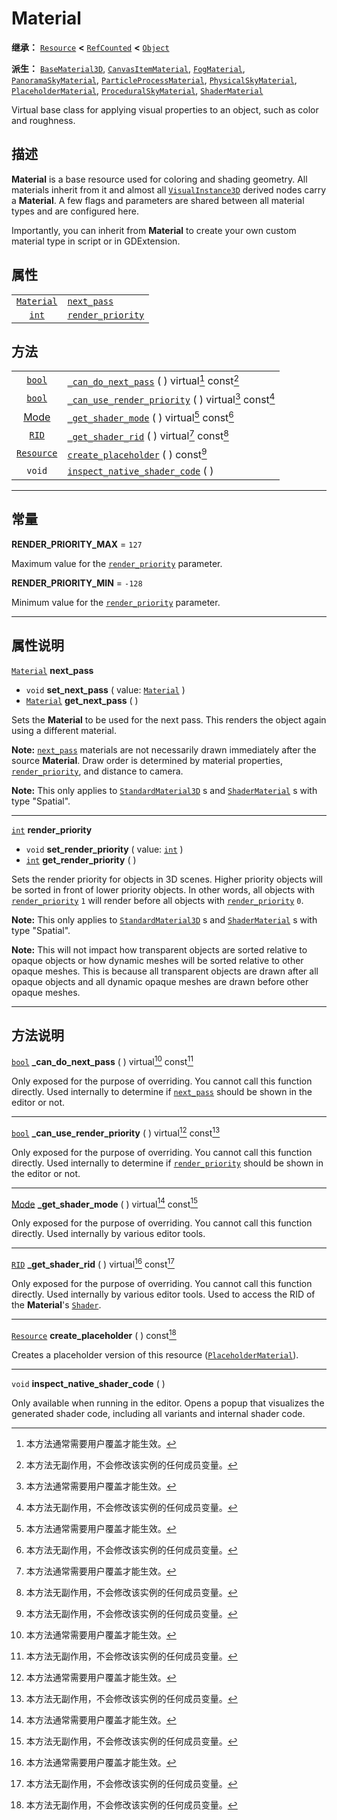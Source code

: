 <!-- ⚠ 请勿编辑本文件 ⚠ -->
<!-- 本文档使用脚本从 WeDot 引擎源码仓库生成。 -->
<!-- 生成脚本：https://github.com/WeDot-Engine/WeDot/tree/4.3/doc/tools/make_md.py； -->
<!-- 原文件：https://github.com/WeDot-Engine/WeDot/tree/4.3/doc/classes/Material.xml。 -->

<div id="_class_material"></div>

# Material

**继承：** [`Resource`](class_resource.md) **<** [`RefCounted`](class_refcounted.md) **<** [`Object`](class_object.md)

**派生：** [`BaseMaterial3D`](class_basematerial3d.md), [`CanvasItemMaterial`](class_canvasitemmaterial.md), [`FogMaterial`](class_fogmaterial.md), [`PanoramaSkyMaterial`](class_panoramaskymaterial.md), [`ParticleProcessMaterial`](class_particleprocessmaterial.md), [`PhysicalSkyMaterial`](class_physicalskymaterial.md), [`PlaceholderMaterial`](class_placeholdermaterial.md), [`ProceduralSkyMaterial`](class_proceduralskymaterial.md), [`ShaderMaterial`](class_shadermaterial.md)

Virtual base class for applying visual properties to an object, such as color and roughness.

## 描述

**Material** is a base resource used for coloring and shading geometry. All materials inherit from it and almost all [`VisualInstance3D`](class_visualinstance3d.md) derived nodes carry a **Material**. A few flags and parameters are shared between all material types and are configured here.

Importantly, you can inherit from **Material** to create your own custom material type in script or in GDExtension.

## 属性

|||
|:-:|:--|
| [`Material`](class_material.md) | [`next_pass`](#class_material_property_next_pass)             |
| [`int`](class_int.md)           | [`render_priority`](#class_material_property_render_priority) |

## 方法

|||
|:-:|:--|
| [`bool`](class_bool.md)         | [`_can_do_next_pass`](#class_material_private_method__can_do_next_pass) ( ) virtual[^virtual] const[^const]               |
| [`bool`](class_bool.md)         | [`_can_use_render_priority`](#class_material_private_method__can_use_render_priority) ( ) virtual[^virtual] const[^const] |
| [Mode](#enum_shader_mode)       | [`_get_shader_mode`](#class_material_private_method__get_shader_mode) ( ) virtual[^virtual] const[^const]                 |
| [`RID`](class_rid.md)           | [`_get_shader_rid`](#class_material_private_method__get_shader_rid) ( ) virtual[^virtual] const[^const]                   |
| [`Resource`](class_resource.md) | [`create_placeholder`](#class_material_method_create_placeholder) ( ) const[^const]                                       |
| `void`                          | [`inspect_native_shader_code`](#class_material_method_inspect_native_shader_code) ( )                                     |

<!-- rst-class:: classref-section-separator -->

---

## 常量

<div id="_class_material_constant_render_priority_max"></div>

**RENDER_PRIORITY_MAX** = ``127`` <div id="class_material_constant_render_priority_max"></div>

Maximum value for the [`render_priority`](#class_material_property_render_priority) parameter.

<div id="_class_material_constant_render_priority_min"></div>

**RENDER_PRIORITY_MIN** = ``-128`` <div id="class_material_constant_render_priority_min"></div>

Minimum value for the [`render_priority`](#class_material_property_render_priority) parameter.

<!-- rst-class:: classref-section-separator -->

---

## 属性说明

<div id="_class_material_property_next_pass"></div>

[`Material`](class_material.md) **next_pass** <div id="class_material_property_next_pass"></div>

- `void` **set_next_pass** ( value: [`Material`](class_material.md) )
- [`Material`](class_material.md) **get_next_pass** ( )

Sets the **Material** to be used for the next pass. This renders the object again using a different material.

 **Note:** [`next_pass`](#class_material_property_next_pass) materials are not necessarily drawn immediately after the source **Material**. Draw order is determined by material properties, [`render_priority`](#class_material_property_render_priority), and distance to camera.

 **Note:** This only applies to [`StandardMaterial3D`](class_standardmaterial3d.md) s and [`ShaderMaterial`](class_shadermaterial.md) s with type "Spatial".

<!-- rst-class:: classref-item-separator -->

---

<div id="_class_material_property_render_priority"></div>

[`int`](class_int.md) **render_priority** <div id="class_material_property_render_priority"></div>

- `void` **set_render_priority** ( value: [`int`](class_int.md) )
- [`int`](class_int.md) **get_render_priority** ( )

Sets the render priority for objects in 3D scenes. Higher priority objects will be sorted in front of lower priority objects. In other words, all objects with [`render_priority`](#class_material_property_render_priority) `1` will render before all objects with [`render_priority`](#class_material_property_render_priority) `0`.

 **Note:** This only applies to [`StandardMaterial3D`](class_standardmaterial3d.md) s and [`ShaderMaterial`](class_shadermaterial.md) s with type "Spatial".

 **Note:** This will not impact how transparent objects are sorted relative to opaque objects or how dynamic meshes will be sorted relative to other opaque meshes. This is because all transparent objects are drawn after all opaque objects and all dynamic opaque meshes are drawn before other opaque meshes.

<!-- rst-class:: classref-section-separator -->

---

## 方法说明

<div id="_class_material_private_method__can_do_next_pass"></div>

[`bool`](class_bool.md) **_can_do_next_pass** ( ) virtual[^virtual] const[^const]<div id="class_material_private_method__can_do_next_pass"></div>

Only exposed for the purpose of overriding. You cannot call this function directly. Used internally to determine if [`next_pass`](#class_material_property_next_pass) should be shown in the editor or not.

<!-- rst-class:: classref-item-separator -->

---

<div id="_class_material_private_method__can_use_render_priority"></div>

[`bool`](class_bool.md) **_can_use_render_priority** ( ) virtual[^virtual] const[^const]<div id="class_material_private_method__can_use_render_priority"></div>

Only exposed for the purpose of overriding. You cannot call this function directly. Used internally to determine if [`render_priority`](#class_material_property_render_priority) should be shown in the editor or not.

<!-- rst-class:: classref-item-separator -->

---

<div id="_class_material_private_method__get_shader_mode"></div>

[Mode](#enum_shader_mode) **_get_shader_mode** ( ) virtual[^virtual] const[^const]<div id="class_material_private_method__get_shader_mode"></div>

Only exposed for the purpose of overriding. You cannot call this function directly. Used internally by various editor tools.

<!-- rst-class:: classref-item-separator -->

---

<div id="_class_material_private_method__get_shader_rid"></div>

[`RID`](class_rid.md) **_get_shader_rid** ( ) virtual[^virtual] const[^const]<div id="class_material_private_method__get_shader_rid"></div>

Only exposed for the purpose of overriding. You cannot call this function directly. Used internally by various editor tools. Used to access the RID of the **Material**'s [`Shader`](class_shader.md).

<!-- rst-class:: classref-item-separator -->

---

<div id="_class_material_method_create_placeholder"></div>

[`Resource`](class_resource.md) **create_placeholder** ( ) const[^const]<div id="class_material_method_create_placeholder"></div>

Creates a placeholder version of this resource ([`PlaceholderMaterial`](class_placeholdermaterial.md)).

<!-- rst-class:: classref-item-separator -->

---

<div id="_class_material_method_inspect_native_shader_code"></div>

`void` **inspect_native_shader_code** ( )<div id="class_material_method_inspect_native_shader_code"></div>

Only available when running in the editor. Opens a popup that visualizes the generated shader code, including all variants and internal shader code.

[^virtual]: 本方法通常需要用户覆盖才能生效。
[^const]: 本方法无副作用，不会修改该实例的任何成员变量。
[^vararg]: 本方法除了能接受在此处描述的参数外，还能够继续接受任意数量的参数。
[^constructor]: 本方法用于构造某个类型。
[^static]: 调用本方法无需实例，可直接使用类名进行调用。
[^operator]: 本方法描述的是使用本类型作为左操作数的有效运算符。
[^bitfield]: 这个值是由下列位标志构成位掩码的整数。
[^void]: 无返回值。
